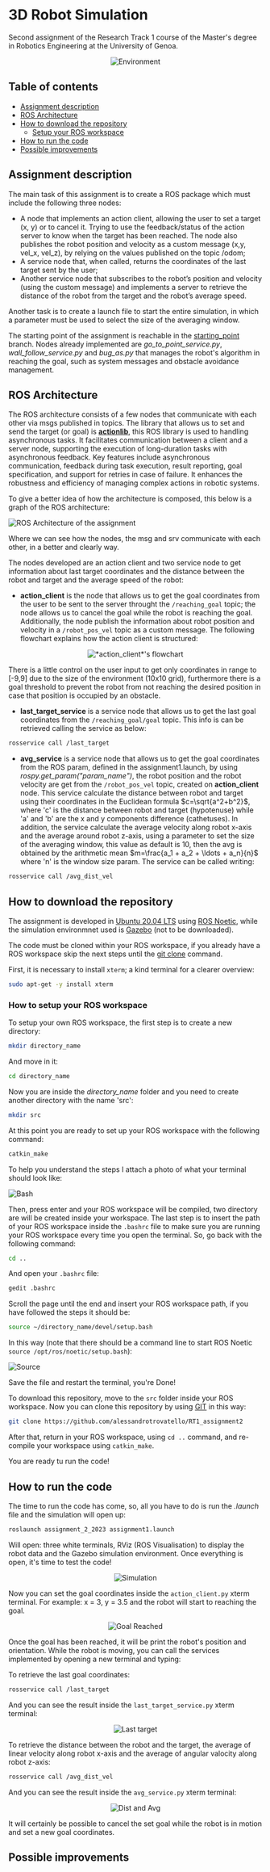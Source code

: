 # 3D Robot Simulation

Second assignment of the Research Track 1 course of the Master's degree in Robotics Engineering at the University of Genoa.
<p align="center">
  <img src="https://github.com/alessandrotrovatello/RT1_assignment2/blob/main/images/grid.png" alt="Environment">
</p>

## Table of contents
- [Assignment description](#assignmentdescription)
- [ROS Architecture](#rosarchitecture)
- [How to download the repository](#rosrep)
  - [Setup your ROS workspace](#rosws)
- [How to run the code](#howto)
- [Possible improvements](#improvements)

<a name="assignmentdescription"></a>
## Assignment description

The main task of this assignment is to create a ROS package which must include the following three nodes:
- A node that implements an action client, allowing the user to set a target (x, y) or to cancel it. Trying to use the feedback/status of the action server to know when the target has been reached. The node also publishes the robot position and velocity as a custom message (x,y, vel_x, vel_z), by relying on the values published on the topic /odom;
- A service node that, when called, returns the coordinates of the last target sent by the user;
- Another service node that subscribes to the robot’s position and velocity (using the custom message) and implements a server to retrieve the distance of the robot from the target and the robot’s average speed.
  
Another task is to create a launch file to start the entire simulation, in which a parameter must be used to select the size of the averaging window.

The starting point of the assignment is reachable in the [starting_point](https://github.com/alessandrotrovatello/RT1_assignment2/tree/starting_point) branch. Nodes already implemented are *go_to_point_service.py*, *wall_follow_service.py* and *bug_as.py* that manages the robot's algorithm in reaching the goal, such as system messages and obstacle avoidance management.

<a name="rosarchitecture"></a>
## ROS Architecture

The ROS architecture consists of a few nodes that communicate with each other via msgs published in topics. The library that allows us to set and send the target (or goal) is [**actionlib**](https://wiki.ros.org/actionlib), this ROS library is used to handling asynchronous tasks. It facilitates communication between a client and a server node, supporting the execution of long-duration tasks with asynchronous feedback. Key features include asynchronous communication, feedback during task execution, result reporting, goal specification, and support for retries in case of failure. It enhances the robustness and efficiency of managing complex actions in robotic systems.

To give a better idea of how the architecture is composed, this below is a graph of the ROS architecture:

![ROS Architecture of the assignment](https://github.com/alessandrotrovatello/RT1_assignment2/blob/main/images/rosgraph.png)

Where we can see how the nodes, the msg and srv communicate with each other, in a better and clearly way.

The nodes developed are an action client and two service node to get information about last target coordinates and the distance between the robot and target and the average speed of the robot:
- **action_client** is the node that allows us to get the goal coordinates from the user to be sent to the server throught the `/reaching_goal` topic; the node allows us to cancel the goal while the robot is reaching the goal. Additionally, the node publish the information about robot position and velocity in a `/robot_pos_vel` topic as a custom message. The following flowchart explains how the action client is structured:

<p align="center">
  <img src="https://github.com/alessandrotrovatello/RT1_assignment2/blob/main/images/action_client_flowchart.png" alt="*action_client*'s flowchart">
</p>

There is a little control on the user input to get only coordinates in range to [-9,9] due to the size of the environment (10x10 grid), furthermore there is a goal threshold to prevent the robot from not reaching the desired position in case that position is occupied by an obstacle.

- **last_target_service** is a service node that allows us to get the last goal coordinates from the `/reaching_goal/goal` topic. This info is can be retrieved calling the service as below:
```bash
rosservice call /last_target
```

- **avg_service** is a service node that allows us to get the goal coordinates from the ROS param, defined in the assignment1.launch, by using *rospy.get_param("param_name")*, the robot position and the robot velocity are get from the `/robot_pos_vel` topic, created on **action_client** node. This service calculate the distance between robot and target using their coordinates in the Euclidean formula $c=\sqrt{a^2+b^2}$, where 'c' is the distance between robot and target (hypotenuse) while 'a' and 'b' are the x and y components difference (cathetuses). In addition, the service calculate the average velocity along robot x-axis and the average around robot z-axis, using a parameter to set the size of the averaging window, this value as default is 10, then the avg is obtained by the arithmetic mean $m=\frac{a_1 + a_2 + \ldots + a_n}{n}$ where 'n' is the window size param. The service can be called writing:
```bash
rosservice call /avg_dist_vel
```

<a name="rosrep"></a>
## How to download the repository

The assignment is developed in [Ubuntu 20.04 LTS](https://ubuntu.com/tutorials/install-ubuntu-desktop#2-download-an-ubuntu-image) using [ROS Noetic](https://wiki.ros.org/noetic/Installation/Ubuntu), while the simulation environmnet used is [Gazebo](https://gazebosim.org/docs/harmonic/architecture) (not to be downloaded).

The code must be cloned within your ROS workspace, if you already have a ROS workspace skip the next steps until the [git clone](#clone) command.

First, it is necessary to install `xterm`; a kind terminal for a clearer overview:
```bash
sudo apt-get -y install xterm
```

<a name="rosws"></a>
### How to setup your ROS workspace
To setup your own ROS workspace, the first step is to create a new directory:
```bash
mkdir directory_name
```
And move in it:
```bash
cd directory_name
```
Now you are inside the *directory_name* folder and you need to create another directory with the name 'src':
```bash
mkdir src
```
At this point you are ready to set up your ROS workspace with the following command:
```bash
catkin_make
```

To help you understand the steps I attach a photo of what your terminal should look like:

![Bash](https://github.com/alessandrotrovatello/RT1_assignment2/blob/main/images/bash.png)

Then, press enter and your ROS workspace will be compiled, two directory are will be created inside your workspace.
The last step is to insert the path of your ROS workspace inside the `.bashrc` file to make sure you are running your ROS workspace every time you open the terminal. So, go back with the following command:
```bash
cd ..
```
And open your `.bashrc` file:
```bash
gedit .bashrc
```
Scroll the page until the end and insert your ROS workspace path, if you have followed the steps it should be:
```bash
source ~/directory_name/devel/setup.bash
```
In this way (note that there should be a command line to start ROS Noetic `source /opt/ros/noetic/setup.bash`):

![Source](https://github.com/alessandrotrovatello/RT1_assignment2/blob/main/images/source.png)

Save the file and restart the terminal, you're Done!

<a name="clone"></a>
To download this repository, move to the `src` folder inside your ROS workspace. Now you can clone this repository by using [GIT](https://github.com/git-guides/install-git) in this way:
```bash
git clone https://github.com/alessandrotrovatello/RT1_assignment2
```
After that, return in your ROS workspace, using `cd ..` command, and re-compile your workspace using `catkin_make`.

You are ready tu run the code!

<a name="howto"></a>
## How to run the code

The time to run the code has come, so, all you have to do is run the *.launch* file and the simulation will open up:
```bash
roslaunch assignment_2_2023 assignment1.launch
```

Will open: three white terminals, RViz (ROS Visualisation) to display the robot data and the Gazebo simulation environment. Once everything is open, it's time to test the code!

<p align="center">
  <img src="https://github.com/alessandrotrovatello/RT1_assignment2/blob/main/images/simulation.png" alt="Simulation">
</p>

Now you can set the goal coordinates inside the `action_client.py` xterm terminal. For example: x = 3, y = 3.5 and the robot will start to reaching the goal.

<p align="center">
  <img src="https://github.com/alessandrotrovatello/RT1_assignment2/blob/main/images/goal_reached.png" alt="Goal Reached">
</p>

Once the goal has been reached, it will be print the robot's position and orientation.
While the robot is moving, you can call the services implemented by opening a new terminal and typing:

To retrieve the last goal coordinates:
```bash
rosservice call /last_target
```
And you can see the result inside the `last_target_service.py` xterm terminal:

<p align="center">
  <img src="https://github.com/alessandrotrovatello/RT1_assignment2/blob/main/images/last_target.png" alt="Last target">
</p>

To retrieve the distance between the robot and the target, the average of linear velocity along robot x-axis and the average of angular valocity along robot z-axis:
```bash
rosservice call /avg_dist_vel
```
And you can see the result inside the `avg_service.py` xterm terminal:

<p align="center">
  <img src="https://github.com/alessandrotrovatello/RT1_assignment2/blob/main/images/avg.png" alt="Dist and Avg">
</p>

It will certainly be possible to cancel the set goal while the robot is in motion and set a new goal coordinates.

<a name="improvements"></a>
## Possible improvements
